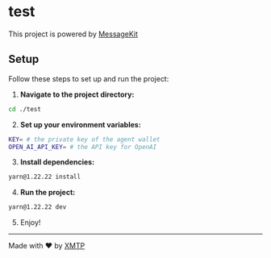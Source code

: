 # test

This project is powered by [MessageKit](https://messagekit.ephemerahq.com/) 

## Setup

Follow these steps to set up and run the project:

1. **Navigate to the project directory:**

```sh
cd ./test
```

2. **Set up your environment variables:**

```sh
KEY= # the private key of the agent wallet 
OPEN_AI_API_KEY= # the API key for OpenAI
```

3. **Install dependencies:**

```sh
yarn@1.22.22 install
```

4. **Run the project:**

```sh
yarn@1.22.22 dev
```

5. Enjoy!
---
Made with ❤️ by [XMTP](https://xmtp.org)